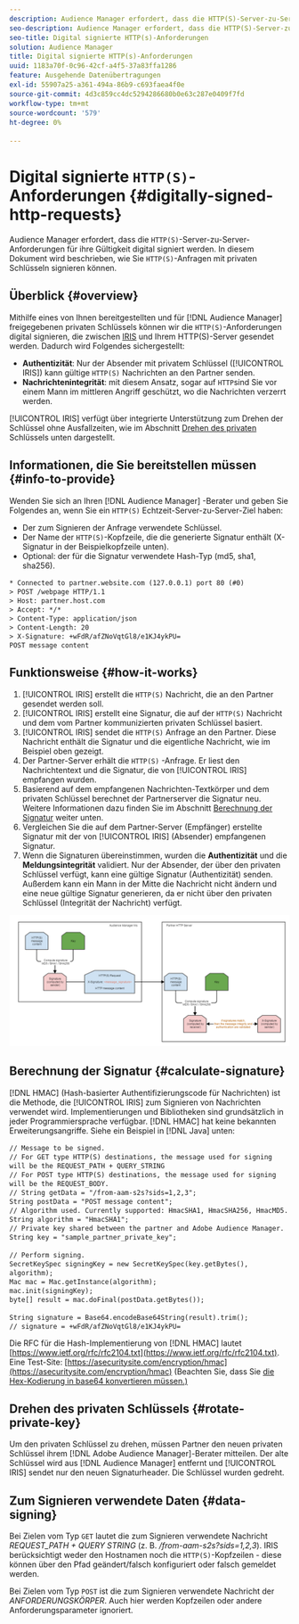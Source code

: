 ```yaml
---
description: Audience Manager erfordert, dass die HTTP(S)-Server-zu-Server-Anforderungen für ihre Gültigkeit digital signiert werden. In diesem Dokument wird beschrieben, wie Sie HTTP-Anfragen mit privaten Schlüsseln signieren können.
seo-description: Audience Manager erfordert, dass die HTTP(S)-Server-zu-Server-Anforderungen für ihre Gültigkeit digital signiert werden. In diesem Dokument wird beschrieben, wie Sie HTTP(S)-Anfragen mit privaten Schlüsseln signieren können.
seo-title: Digital signierte HTTP(s)-Anforderungen
solution: Audience Manager
title: Digital signierte HTTP(s)-Anforderungen
uuid: 1183a70f-0c96-42cf-a4f5-37a83ffa1286
feature: Ausgehende Datenübertragungen
exl-id: 55907a25-a361-494a-86b9-c693faea4f0e
source-git-commit: 4d3c859cc4dc5294286680b0e63c287e0409f7fd
workflow-type: tm+mt
source-wordcount: '579'
ht-degree: 0%

---
```


# Digital signierte `HTTP(S)`-Anforderungen {#digitally-signed-http-requests}

Audience Manager erfordert, dass die `HTTP(S)`-Server-zu-Server-Anforderungen für ihre Gültigkeit digital signiert werden. In diesem Dokument wird beschrieben, wie Sie `HTTP(S)`-Anfragen mit privaten Schlüsseln signieren können.

## Überblick {#overview}

<!-- digitally_signed_http_requests.xml -->

Mithilfe eines von Ihnen bereitgestellten und für [!DNL Audience Manager] freigegebenen privaten Schlüssels können wir die `HTTP(S)`-Anforderungen digital signieren, die zwischen [IRIS](../../../reference/system-components/components-data-action.md#iris) und Ihrem HTTP(S)-Server gesendet werden. Dadurch wird Folgendes sichergestellt:

* **Authentizität**: Nur der Absender mit privatem Schlüssel ([!UICONTROL IRIS]) kann gültige  `HTTP(S)` Nachrichten an den Partner senden.
* **Nachrichtenintegrität**: mit diesem Ansatz, sogar auf  `HTTP`sind Sie vor einem Mann im mittleren Angriff geschützt, wo die Nachrichten verzerrt werden.

[!UICONTROL IRIS] verfügt über integrierte Unterstützung zum Drehen der Schlüssel ohne Ausfallzeiten, wie im Abschnitt  [Drehen des privaten ](../../../integration/receiving-audience-data/real-time-outbound-transfers/digitally-signed-http-requests.md#rotate-private-key) Schlüssels unten dargestellt.

## Informationen, die Sie bereitstellen müssen {#info-to-provide}

Wenden Sie sich an Ihren [!DNL Audience Manager] -Berater und geben Sie Folgendes an, wenn Sie ein `HTTP(S)` Echtzeit-Server-zu-Server-Ziel haben:

* Der zum Signieren der Anfrage verwendete Schlüssel.
* Der Name der `HTTP(S)`-Kopfzeile, die die generierte Signatur enthält (X-Signatur in der Beispielkopfzeile unten).
* Optional: der für die Signatur verwendete Hash-Typ (md5, sha1, sha256).

```
* Connected to partner.website.com (127.0.0.1) port 80 (#0)
> POST /webpage HTTP/1.1
> Host: partner.host.com
> Accept: */*
> Content-Type: application/json
> Content-Length: 20
> X-Signature: +wFdR/afZNoVqtGl8/e1KJ4ykPU=
POST message content
```

## Funktionsweise {#how-it-works}

1. [!UICONTROL IRIS] erstellt die  `HTTP(S)` Nachricht, die an den Partner gesendet werden soll.
1. [!UICONTROL IRIS] erstellt eine Signatur, die auf der  `HTTP(S)` Nachricht und dem vom Partner kommunizierten privaten Schlüssel basiert.
1. [!UICONTROL IRIS] sendet die  `HTTP(S)` Anfrage an den Partner. Diese Nachricht enthält die Signatur und die eigentliche Nachricht, wie im Beispiel oben gezeigt.
1. Der Partner-Server erhält die `HTTP(S)` -Anfrage. Er liest den Nachrichtentext und die Signatur, die von [!UICONTROL IRIS] empfangen wurden.
1. Basierend auf dem empfangenen Nachrichten-Textkörper und dem privaten Schlüssel berechnet der Partnerserver die Signatur neu. Weitere Informationen dazu finden Sie im Abschnitt [Berechnung der Signatur](../../../integration/receiving-audience-data/real-time-outbound-transfers/digitally-signed-http-requests.md#calculate-signature) weiter unten.
1. Vergleichen Sie die auf dem Partner-Server (Empfänger) erstellte Signatur mit der von [!UICONTROL IRIS] (Absender) empfangenen Signatur.
1. Wenn die Signaturen übereinstimmen, wurden die **Authentizität** und die **Meldungsintegrität** validiert. Nur der Absender, der über den privaten Schlüssel verfügt, kann eine gültige Signatur (Authentizität) senden. Außerdem kann ein Mann in der Mitte die Nachricht nicht ändern und eine neue gültige Signatur generieren, da er nicht über den privaten Schlüssel (Integrität der Nachricht) verfügt.

![](assets/iris-digitally-sign-http-request.png)

## Berechnung der Signatur {#calculate-signature}

[!DNL HMAC] (Hash-basierter Authentifizierungscode für Nachrichten) ist die Methode, die  [!UICONTROL IRIS] zum Signieren von Nachrichten verwendet wird. Implementierungen und Bibliotheken sind grundsätzlich in jeder Programmiersprache verfügbar. [!DNL HMAC] hat keine bekannten Erweiterungsangriffe. Siehe ein Beispiel in [!DNL Java] unten:

```
// Message to be signed.
// For GET type HTTP(S) destinations, the message used for signing will be the REQUEST_PATH + QUERY_STRING
// For POST type HTTP(S) destinations, the message used for signing will be the REQUEST_BODY.
// String getData = "/from-aam-s2s?sids=1,2,3";
String postData = "POST message content";
// Algorithm used. Currently supported: HmacSHA1, HmacSHA256, HmacMD5.
String algorithm = "HmacSHA1";
// Private key shared between the partner and Adobe Audience Manager.
String key = "sample_partner_private_key";
  
// Perform signing.
SecretKeySpec signingKey = new SecretKeySpec(key.getBytes(), algorithm);
Mac mac = Mac.getInstance(algorithm);
mac.init(signingKey);
byte[] result = mac.doFinal(postData.getBytes());
  
String signature = Base64.encodeBase64String(result).trim(); 
// signature = +wFdR/afZNoVqtGl8/e1KJ4ykPU=
```

Die RFC für die Hash-Implementierung von [!DNL HMAC] lautet [https://www.ietf.org/rfc/rfc2104.txt](https://www.ietf.org/rfc/rfc2104.txt). Eine Test-Site: [https://asecuritysite.com/encryption/hmac](https://asecuritysite.com/encryption/hmac) (Beachten Sie, dass Sie [die Hex-Kodierung in base64 konvertieren müssen.)](https://tomeko.net/online_tools/hex_to_base64.php?lang=en)

## Drehen des privaten Schlüssels {#rotate-private-key}

Um den privaten Schlüssel zu drehen, müssen Partner den neuen privaten Schlüssel ihrem [!DNL Adobe Audience Manager]-Berater mitteilen. Der alte Schlüssel wird aus [!DNL Audience Manager] entfernt und [!UICONTROL IRIS] sendet nur den neuen Signaturheader. Die Schlüssel wurden gedreht.

## Zum Signieren verwendete Daten {#data-signing}

Bei Zielen vom Typ `GET` lautet die zum Signieren verwendete Nachricht *REQUEST_PATH + QUERY STRING* (z. B. */from-aam-s2s?sids=1,2,3*). IRIS berücksichtigt weder den Hostnamen noch die `HTTP(S)`-Kopfzeilen - diese können über den Pfad geändert/falsch konfiguriert oder falsch gemeldet werden.

Bei Zielen vom Typ `POST` ist die zum Signieren verwendete Nachricht der *ANFORDERUNGSKÖRPER*. Auch hier werden Kopfzeilen oder andere Anforderungsparameter ignoriert.
